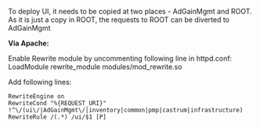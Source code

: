 
To deploy UI, it needs to be copied at two places - AdGainMgmt and ROOT.  
As it is just a copy in ROOT, the requests to ROOT can be diverted to AdGainMgmt  
  
  
**Via Apache:**  
  
Enable Rewrite module by uncommenting following line in httpd.conf:  
LoadModule rewrite_module modules/mod_rewrite.so  
  
Add following lines:  
  
    RewriteEngine on
    RewriteCond "%{REQUEST_URI}" !^\/(ui\/|AdGainMgmt\/|inventory|common|pmp|castrum|infrastructure)
    RewriteRule /(.*) /ui/$1 [P]